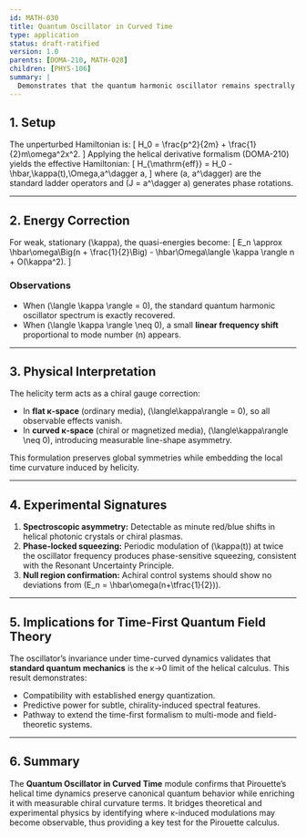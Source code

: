```yaml
---
id: MATH-030
title: Quantum Oscillator in Curved Time
type: application
status: draft-ratified
version: 1.0
parents: [DOMA-210, MATH-028]
children: [PHYS-106]
summary: |
  Demonstrates that the quantum harmonic oscillator remains spectrally stable under time-first helical dynamics, predicting minute, chirality-dependent corrections to its energy levels. Establishes experimental parameters where these effects could be detected.
---
```


## 1. Setup

The unperturbed Hamiltonian is:
\[
H_0 = \frac{p^2}{2m} + \frac{1}{2}m\omega^2x^2.
\]
Applying the helical derivative formalism (DOMA-210) yields the effective Hamiltonian:
\[
H_{\mathrm{eff}} = H_0 - \hbar\,\kappa(t)\,\Omega\,a^\dagger a,
\]
where \(a, a^\dagger\) are the standard ladder operators and \(J = a^\dagger a\) generates phase rotations.

---

## 2. Energy Correction

For weak, stationary \(\kappa\), the quasi-energies become:
\[
E_n \approx \hbar\omega\Big(n + \frac{1}{2}\Big) - \hbar\Omega\langle \kappa \rangle n + O(\kappa^2).
\]

### Observations
- When \(\langle \kappa \rangle = 0\), the standard quantum harmonic oscillator spectrum is exactly recovered.
- When \(\langle \kappa \rangle \neq 0\), a small **linear frequency shift** proportional to mode number \(n\) appears.

---

## 3. Physical Interpretation

The helicity term acts as a chiral gauge correction:
- In **flat κ-space** (ordinary media), \(\langle\kappa\rangle = 0\), so all observable effects vanish.
- In **curved κ-space** (chiral or magnetized media), \(\langle\kappa\rangle \neq 0\), introducing measurable line-shape asymmetry.

This formulation preserves global symmetries while embedding the local time curvature induced by helicity.

---

## 4. Experimental Signatures

1. **Spectroscopic asymmetry:** Detectable as minute red/blue shifts in helical photonic crystals or chiral plasmas.
2. **Phase-locked squeezing:** Periodic modulation of \(\kappa(t)\) at twice the oscillator frequency produces phase-sensitive squeezing, consistent with the Resonant Uncertainty Principle.
3. **Null region confirmation:** Achiral control systems should show no deviations from \(E_n = \hbar\omega(n+\tfrac{1}{2})\).

---

## 5. Implications for Time-First Quantum Field Theory

The oscillator’s invariance under time-curved dynamics validates that **standard quantum mechanics** is the κ→0 limit of the helical calculus. This result demonstrates:
- Compatibility with established energy quantization.
- Predictive power for subtle, chirality-induced spectral features.
- Pathway to extend the time-first formalism to multi-mode and field-theoretic systems.

---

## 6. Summary

The **Quantum Oscillator in Curved Time** module confirms that Pirouette’s helical time dynamics preserve canonical quantum behavior while enriching it with measurable chiral curvature terms. It bridges theoretical and experimental physics by identifying where κ-induced modulations may become observable, thus providing a key test for the Pirouette calculus.

